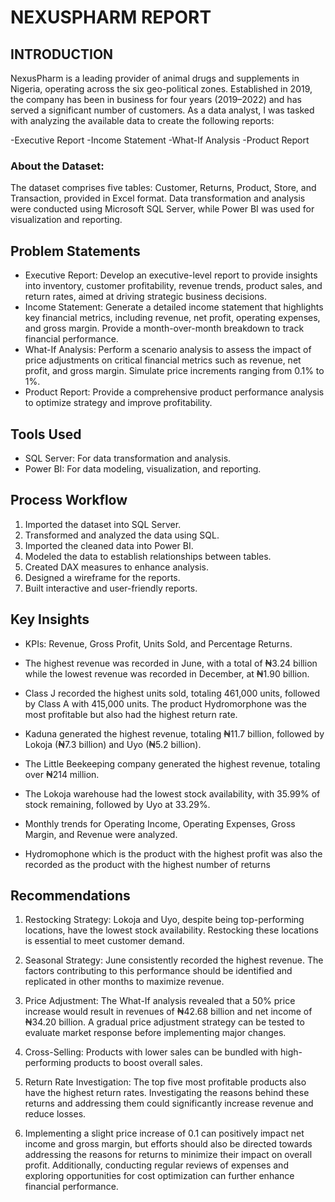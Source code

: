 # NEXUSPHARM REPORT

## INTRODUCTION

NexusPharm is a leading provider of animal drugs and supplements in Nigeria, operating across the six geo-political zones. Established in 2019, the company has been in business for four years (2019–2022) and 
has served a significant number of customers. As a data analyst, I was tasked with analyzing the available data to create the following reports:

-Executive Report
-Income Statement
-What-If Analysis
-Product Report

### About the Dataset:

The dataset comprises five tables: Customer, Returns, Product, Store, and Transaction, provided in Excel format. Data transformation and analysis were conducted using Microsoft SQL Server, 
while Power BI was used for visualization and reporting.

## Problem Statements

- Executive Report: Develop an executive-level report to provide insights into inventory, customer profitability, revenue trends, product sales, and return rates, 
   aimed at driving strategic business decisions.
- Income Statement: Generate a detailed income statement that highlights key financial metrics, including revenue, net profit, operating expenses, and gross margin. Provide a month-over-month breakdown 
to track financial performance.
- What-If Analysis: Perform a scenario analysis to assess the impact of price adjustments on critical financial metrics such as revenue, net profit, and gross margin. Simulate price increments 
ranging from 0.1% to 1%.
- Product Report: Provide a comprehensive product performance analysis to optimize strategy and improve profitability.

## Tools Used

- SQL Server: For data transformation and analysis.
- Power BI: For data modeling, visualization, and reporting.

## Process Workflow

1. Imported the dataset into SQL Server.
2. Transformed and analyzed the data using SQL.
3. Imported the cleaned data into Power BI.
4. Modeled the data to establish relationships between tables.
5. Created DAX measures to enhance analysis.
6. Designed a wireframe for the reports.
7. Built interactive and user-friendly reports.

## Key Insights

  - KPIs: Revenue, Gross Profit, Units Sold, and Percentage Returns.

  - The highest revenue was recorded in June, with a total of ₦3.24 billion while the lowest revenue was recorded in December, at ₦1.90 billion.

  - Class J recorded the highest units sold, totaling 461,000 units, followed by Class A with 415,000 units. The product Hydromorphone was the most profitable but also had the highest return rate.

  - Kaduna generated the highest revenue, totaling ₦11.7 billion, followed by Lokoja (₦7.3 billion) and Uyo (₦5.2 billion).

  - The Little Beekeeping company generated the highest revenue, totaling over ₦214 million.

  - The Lokoja warehouse had the lowest stock availability, with 35.99% of stock remaining, followed by Uyo at 33.29%.

  - Monthly trends for Operating Income, Operating Expenses, Gross Margin, and Revenue were analyzed.
  
  - Hydromophone which is the product with the highest profit was also the recorded as the product with the highest number of returns

## Recommendations

1. Restocking Strategy: Lokoja and Uyo, despite being top-performing locations, have the lowest stock availability. Restocking these locations is essential to meet customer demand.

2. Seasonal Strategy: June consistently recorded the highest revenue. The factors contributing to this performance should be identified and replicated in other months to maximize revenue.

3. Price Adjustment: The What-If analysis revealed that a 50% price increase would result in revenues of ₦42.68 billion and net income of ₦34.20 billion. A gradual price adjustment strategy
   can be tested to evaluate market response before implementing major changes.

4. Cross-Selling: Products with lower sales can be bundled with high-performing products to boost overall sales.

5. Return Rate Investigation: The top five most profitable products also have the highest return rates. Investigating the reasons behind these returns and addressing them could significantly
   increase revenue and reduce losses.

6. Implementing a slight price increase of 0.1 can positively impact net income and gross margin, but efforts should also be directed towards addressing the reasons for returns to minimize their
   impact on overall profit. Additionally, conducting regular reviews of expenses and exploring opportunities for cost optimization can further enhance financial performance.

   
